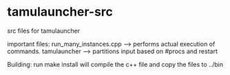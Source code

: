 tamulauncher-src
================

src files for tamulauncher

important files:
run_many_instances.cpp --> performs actual execution of commands.
tamulauncher --> partitions input based on #procs and restart

Building:
run make install
will compile the c++ file and copy the files to ../bin

